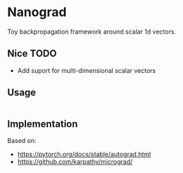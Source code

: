 # Nanograd
Toy backpropagation framework around scalar 1d vectors.

Nice TODO
-----
* Add suport for multi-dimensional scalar vectors

Usage
-----

```
```
Implementation
-----
Based on:
  * https://pytorch.org/docs/stable/autograd.html
  * https://github.com/karpathy/micrograd/

